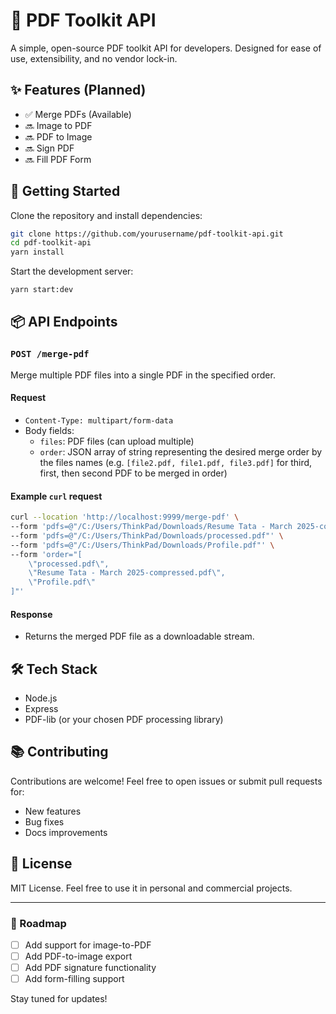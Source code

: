 # 🧰 PDF Toolkit API

A simple, open-source PDF toolkit API for developers. Designed for ease of use, extensibility, and no vendor lock-in.

## ✨ Features (Planned)

- ✅ Merge PDFs (Available)
- 🔜 Image to PDF
- 🔜 PDF to Image
- 🔜 Sign PDF
- 🔜 Fill PDF Form

## 🚀 Getting Started

Clone the repository and install dependencies:

```bash
git clone https://github.com/yourusername/pdf-toolkit-api.git
cd pdf-toolkit-api
yarn install
```

Start the development server:

```bash
yarn start:dev
```

## 📦 API Endpoints

### `POST /merge-pdf`

Merge multiple PDF files into a single PDF in the specified order.

#### Request

- `Content-Type: multipart/form-data`
- Body fields:
  - `files`: PDF files (can upload multiple)
  - `order`: JSON array of string representing the desired merge order by the files names (e.g. `[file2.pdf, file1.pdf, file3.pdf]` for third, first, then second PDF to be merged in order)

#### Example `curl` request

```bash
curl --location 'http://localhost:9999/merge-pdf' \
--form 'pdfs=@"/C:/Users/ThinkPad/Downloads/Resume Tata - March 2025-compressed.pdf"' \
--form 'pdfs=@"/C:/Users/ThinkPad/Downloads/processed.pdf"' \
--form 'pdfs=@"/C:/Users/ThinkPad/Downloads/Profile.pdf"' \
--form 'order="[
    \"processed.pdf\",
    \"Resume Tata - March 2025-compressed.pdf\",
    \"Profile.pdf\"
]"'
```

#### Response

- Returns the merged PDF file as a downloadable stream.

## 🛠 Tech Stack

- Node.js
- Express
- PDF-lib (or your chosen PDF processing library)

## 📚 Contributing

Contributions are welcome! Feel free to open issues or submit pull requests for:

- New features
- Bug fixes
- Docs improvements

## 📝 License

MIT License. Feel free to use it in personal and commercial projects.

---

### 📌 Roadmap

- [ ] Add support for image-to-PDF
- [ ] Add PDF-to-image export
- [ ] Add PDF signature functionality
- [ ] Add form-filling support

Stay tuned for updates!
